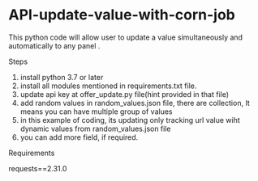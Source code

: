 # API-update-value-with-corn-job
This python code will allow user to update a value simultaneously and automatically to any panel .

Steps

1. install python 3.7 or later
2. install all modules mentioned in requirements.txt file.
3. update api key at offer_update.py file(hint provided in that file)
4. add random values in random_values.json file,
    there are collection, It means you can have multiple group of values
5. in this example of coding, its updating only tracking url value wiht dynamic values 
    from random_values.json file 
6. you can add more field, if required.

Requirements

requests==2.31.0



